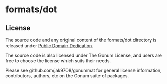 # formats/dot

## License

The source code and any original content of the formats/dot directory is released under [Public Domain Dedication](https://creativecommons.org/publicdomain/zero/1.0/).

The source code is also licensed under The Gonum License, and users are free to choose the license which suits their needs.

Please see github.com/jak9708/gonummat for general license information, contributors, authors, etc on the Gonum suite of packages.
